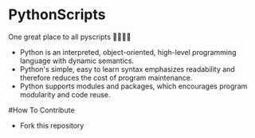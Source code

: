 # PythonScripts
One great place to all pyscripts 👨‍💻👩‍💻

- Python is an interpreted, object-oriented, high-level programming language with dynamic semantics.  
- Python's simple, easy to learn syntax emphasizes readability and therefore reduces the cost of program maintenance. 
- Python supports modules and packages, which encourages program modularity and code reuse.

#How To Contribute
- Fork this repository 
